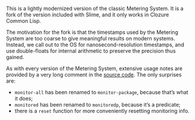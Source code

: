 This is a lightly modernized version of the classic Metering System.
It is a fork of the version included with Slime, and it only works in
Clozure Common Lisp.

The motivation for the fork is that the timestamps used by the
Metering System are too coarse to give meaningful results on modern
systems. Instead, we call out to the OS for nanosecond-resolution
timestamps, and use double-floats for internal arithmetic to preserve
the precision thus gained.

As with every version of the Metering System, extensive usage notes
are provided by a very long comment in the
[source code](metering.lisp). The only surprises are:

- `monitor-all` has been renamed to `monitor-package`, because that’s
  what it does;
- `monitored` has been renamed to `monitoredp`, because it’s a
  predicate;
- there is a `reset` function for more conveniently resetting
  monitoring info.
